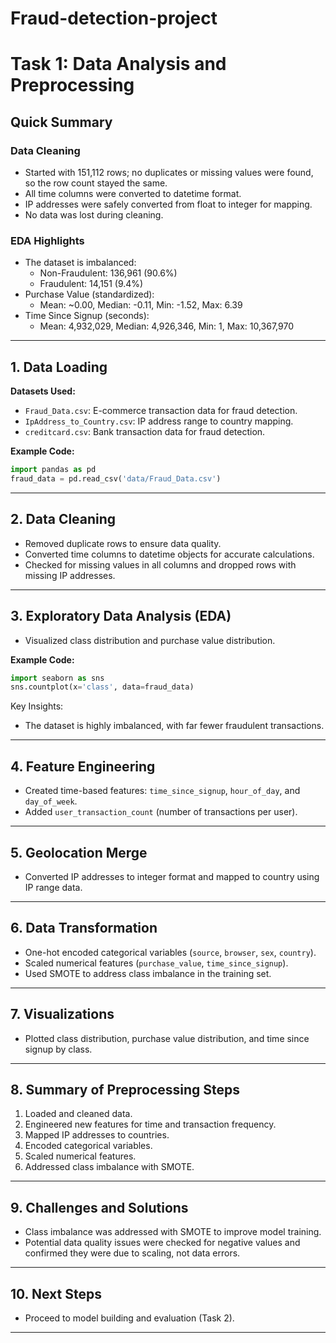 # Fraud-detection-project

# Task 1: Data Analysis and Preprocessing

## Quick Summary

### Data Cleaning
- Started with 151,112 rows; no duplicates or missing values were found, so the row count stayed the same.
- All time columns were converted to datetime format.
- IP addresses were safely converted from float to integer for mapping.
- No data was lost during cleaning.

### EDA Highlights
- The dataset is imbalanced:
  - Non-Fraudulent: 136,961 (90.6%)
  - Fraudulent: 14,151 (9.4%)
- Purchase Value (standardized):
  - Mean: ~0.00, Median: -0.11, Min: -1.52, Max: 6.39
- Time Since Signup (seconds):
  - Mean: 4,932,029, Median: 4,926,346, Min: 1, Max: 10,367,970

---

## 1. Data Loading

**Datasets Used:**
- `Fraud_Data.csv`: E-commerce transaction data for fraud detection.
- `IpAddress_to_Country.csv`: IP address range to country mapping.
- `creditcard.csv`: Bank transaction data for fraud detection.

**Example Code:**
```python
import pandas as pd
fraud_data = pd.read_csv('data/Fraud_Data.csv')
```

---

## 2. Data Cleaning

- Removed duplicate rows to ensure data quality.
- Converted time columns to datetime objects for accurate calculations.
- Checked for missing values in all columns and dropped rows with missing IP addresses.

---

## 3. Exploratory Data Analysis (EDA)

- Visualized class distribution and purchase value distribution.

**Example Code:**
```python
import seaborn as sns
sns.countplot(x='class', data=fraud_data)
```

Key Insights:
- The dataset is highly imbalanced, with far fewer fraudulent transactions.

---

## 4. Feature Engineering

- Created time-based features: `time_since_signup`, `hour_of_day`, and `day_of_week`.
- Added `user_transaction_count` (number of transactions per user).

---

## 5. Geolocation Merge

- Converted IP addresses to integer format and mapped to country using IP range data.

---

## 6. Data Transformation

- One-hot encoded categorical variables (`source`, `browser`, `sex`, `country`).
- Scaled numerical features (`purchase_value`, `time_since_signup`).
- Used SMOTE to address class imbalance in the training set.

---

## 7. Visualizations

- Plotted class distribution, purchase value distribution, and time since signup by class.

---

## 8. Summary of Preprocessing Steps

1. Loaded and cleaned data.
2. Engineered new features for time and transaction frequency.
3. Mapped IP addresses to countries.
4. Encoded categorical variables.
5. Scaled numerical features.
6. Addressed class imbalance with SMOTE.

---

## 9. Challenges and Solutions

- Class imbalance was addressed with SMOTE to improve model training.
- Potential data quality issues were checked for negative values and confirmed they were due to scaling, not data errors.

---

## 10. Next Steps

- Proceed to model building and evaluation (Task 2).

--- 
